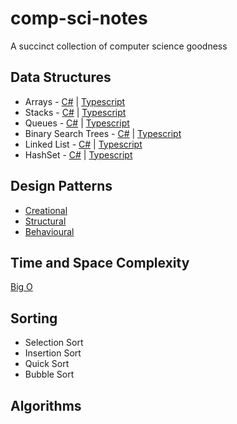 # comp-sci-notes
A succinct collection of computer science goodness

## Data Structures
* Arrays - [C#](./c%23/data-structures/cs_arrays.md) | [Typescript](./typescript/data-structures/ts_arrays.md)
* Stacks - [C#](./c%23/data-structures/cs_stacks.md) | [Typescript](./typescript/data-structures/ts_stacks.md)
* Queues - [C#](./c%23/data-structures/cs_queues.md) | [Typescript](./typescript/data-structures/ts_queues.md)
* Binary Search Trees - [C#](./c%23/data-structures/cs-binary-search-trees.md) | [Typescript](./typescript/data-structures/ts_binary_search_trees.md)
* Linked List - [C#](./c%23/data-structures/cs_linked_lists.md) | [Typescript](./typescript/data-structures/stacks/TypeScriptDatastructure.md)
* HashSet - [C#](./c%23/data-structures/cs_hash_set.md) | [Typescript](./typescript/data-structures/stacks/TypeScriptDatastructure.md)

## Design Patterns
* [Creational](/design-patterns/creational/README.md)
* [Structural](/design-patterns/structural/README.md)
* [Behavioural](/design-patterns/behavioural/README.md)

## Time and Space Complexity
[Big O](./time-space-complexity/big-o.md)

## Sorting
* Selection Sort
* Insertion Sort
* Quick Sort
* Bubble Sort

## Algorithms